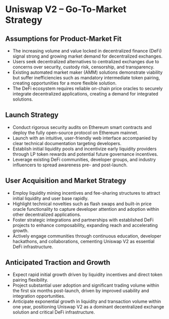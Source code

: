 # Uniswap V2 – Go-To-Market Strategy

## Assumptions for Product-Market Fit

* The increasing volume and value locked in decentralized finance (DeFi) signal strong and growing market demand for decentralized exchanges.
* Users seek decentralized alternatives to centralized exchanges due to concerns over security, custody risk, censorship, and transparency.
* Existing automated market maker (AMM) solutions demonstrate viability but suffer inefficiencies such as mandatory intermediate token pairing, creating opportunities for a more flexible solution.
* The DeFi ecosystem requires reliable on-chain price oracles to securely integrate decentralized applications, creating a demand for integrated solutions.

## Launch Strategy

* Conduct rigorous security audits on Ethereum smart contracts and deploy the fully open-source protocol on Ethereum mainnet.
* Launch with an intuitive, user-friendly web interface accompanied by clear technical documentation targeting developers.
* Establish initial liquidity pools and incentivize early liquidity providers through LP token rewards and potential future governance incentives.
* Leverage existing DeFi communities, developer groups, and industry influencers to spread awareness pre- and post-launch.

## User Acquisition and Market Strategy

* Employ liquidity mining incentives and fee-sharing structures to attract initial liquidity and user base rapidly.
* Highlight technical novelties such as flash swaps and built-in price oracle functionality to capture developer attention and adoption within other decentralized applications.
* Foster strategic integrations and partnerships with established DeFi projects to enhance composability, expanding reach and accelerating growth.
* Actively engage communities through continuous education, developer hackathons, and collaborations, cementing Uniswap V2 as essential DeFi infrastructure.

## Anticipated Traction and Growth

* Expect rapid initial growth driven by liquidity incentives and direct token pairing flexibility.
* Project substantial user adoption and significant trading volume within the first six months post-launch, driven by improved usability and integration opportunities.
* Anticipate exponential growth in liquidity and transaction volume within one year, positioning Uniswap V2 as a dominant decentralized exchange solution and critical DeFi infrastructure.
